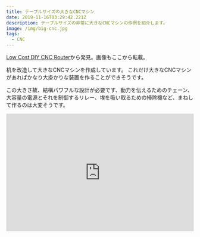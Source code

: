 ```yaml
---
title: テーブルサイズの大きなCNCマシン
date: 2019-11-16T03:29:42.221Z
description: テーブルサイズの非常に大きなCNCマシンの作例を紹介します。
image: /img/big-cnc.jpg
tags:
  - CNC
---
```

[Low Cost DIY CNC Router](https://www.instructables.com/id/Low-Cost-DIY-CNC-Router/)から発見。画像もここから転載。

机を改造して大きなCNCマシンを作成しています。
これだけ大きなCNCマシンがあればかなり大掛かりな装置を作ることができそうです。

この大きさ故、結構パワフルな設計が必要です、動力を伝えるためのチェーン、大容量の電源とそれを制御するリレー、埃を吸い取るための掃除機など、まねして作るのは大変そうです。

<iframe width="100%" height="315" src="https://www.youtube.com/embed/wD5KRtZmsnQ" frameborder="0" allow="accelerometer; autoplay; encrypted-media; gyroscope; picture-in-picture" allowfullscreen></iframe>
